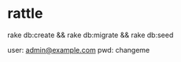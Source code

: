 # rattle

rake db:create && rake db:migrate && rake db:seed 

user:  admin@example.com
pwd: changeme
